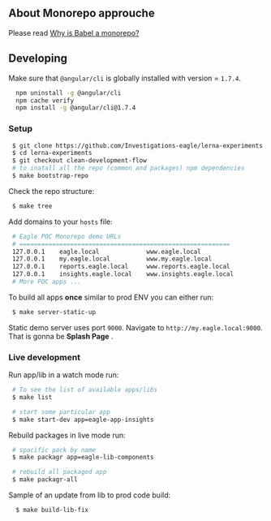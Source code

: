 ## About Monorepo approuche

Please read [Why is Babel a monorepo?](https://github.com/babel/babel/blob/master/doc/design/monorepo.md)

## Developing

Make sure that `@angular/cli` is globally installed with version = `1.7.4`.

```sh
  npm uninstall -g @angular/cli
  npm cache verify
  npm install -g @angular/cli@1.7.4
```

### Setup

```bash
 $ git clone https://github.com/Investigations-eagle/lerna-experiments.git
 $ cd lerna-experiments
 $ git checkout clean-development-flow
 # to inatall all the repo (common and packages) npm dependencies
 $ make bootstrap-repo
```

Check the repo structure:
```bash
 $ make tree
```


Add domains to your `hosts` file:

```bash
 # Eagle POC Monorepo demo URLs
 # ========================================================== 
 127.0.0.1    eagle.local             www.eagle.local
 127.0.0.1    my.eagle.local          www.my.eagle.local
 127.0.0.1    reports.eagle.local     www.reports.eagle.local
 127.0.0.1    insights.eagle.local    www.insights.eagle.local
 # More POC apps ...
```


To build all apps **once** similar to prod ENV you can either run:

```bash
 $ make server-static-up
```

Static demo server uses port `9000`. Navigate to `http://my.eagle.local:9000`. That is gonna be **Splash Page** .

### Live development

Run app/lib in a watch mode run:

```bash
 # To see the list of available apps/libs
 $ make list

 # start some particular app
 $ make start-dev app=eagle-app-insights
```

Rebuild packages in live mode run:

```bash
 # spacific pack by name
 $ make packagr app=eagle-lib-components

 # rebuild all packaged app
 $ make packagr-all 
```

Sample of an update from lib to prod code build:

```bash
  $ make build-lib-fix
```
